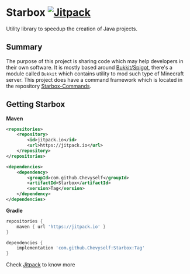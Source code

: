 Starbox [![Jitpack](https://jitpack.io/v/xChevy/Starbox.svg)](https://jitpack.io/#xChevy/Starbox)
===

Utility library to speedup the creation of Java projects.

Summary
--------
The purpose of this project is sharing code which may help developers in their own software. It is mostly based around [Bukkit/Spigot](https://www.spigotmc.org/), there's a module called `Bukkit` which contains utility to mod such type of Minecraft server. This project
does have a command framework which is located in the repository [Starbox-Commands](https://github.com/Chevyself/Starbox).

Getting Starbox
--------
**Maven**
```xml
<repositories>
    <repository>
        <id>jitpack.io</id>
        <url>https://jitpack.io</url>
    </repository>
</repositories>
```
```xml
<dependencies>
    <dependency>
        <groupId>com.github.Chevyself</groupId>
        <artifactId>Starbox</artifactId>
        <version>Tag</version>
    </dependency>
</dependencies>
```
**Gradle**
```gradle
repositories {
    maven { url 'https://jitpack.io' }
}
```
```gradle
dependencies {
    implementation 'com.github.Chevyself:Starbox:Tag'
}
```
Check [Jitpack](https://jitpack.io/#Chevyself/Starbox/) to know more